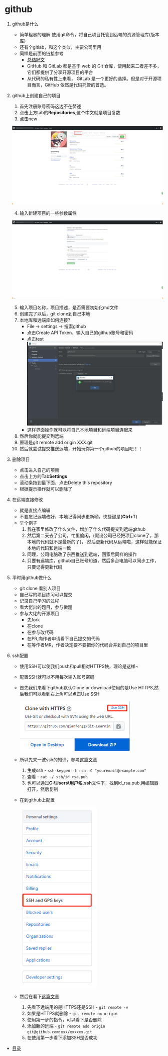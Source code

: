 # github
1. github是什么
    * 简单粗暴的理解 使用git命令，将自己项目托管到远端的资源管理库(版本库)
    * 还有个gitlab，和这个类似，主要公司里用
    * 同样是前面的链接参考
        * [总结好文](https://www.cnblogs.com/leeyongbard/p/9777498.html)
        * GitHub 和  GitLab 都是基于 web 的 Git 仓库，使用起来二者差不多，
            它们都提供了分享开源项目的平台
        * 从代码的私有性上来看，
            GitLab 是一个更好的选择。但是对于开源项目而言，GitHub 依然是代码托管的首选。
        
2. github上创建自己的项目
    1. 首先注册账号密码这边不在赘述
    2. 点击上方tab的**Repositories**,这个中文就是项目复数   
    3. 点击new
    
    ![](./images/创建项目指导.jpg)
    
    4. 输入新建项目的一些参数属性
    
    ![](./images/新建项目属性.jpg)
    
    5. 输入项目名称，项目描述，是否需要初始化md文件
    6. 创建完了以后，git clone到自己本地
    7. 本地库和远端库如何连接?    
        * File -> settings -> 搜索github
        * 点击Create API Token，输入自己的github账号和密码
        * 点击test
        ![](./images/github设置.jpg)
        * 这样界面操作就可以将自己本地项目和远端项目连起来
    8. 然后你就能提交到远端
    9. 原理是git remote add origin XXX.git 
    10. 然后就尝试提交推送远端，开始玩你第一个github的项目吧！！

3. 删除项目
    * 点击进入自己的项目
    * 点击上方的Tab**Settings**    
    * 滚动条拖到最下面，点击Delete this repository 
    * 根据提示操作就可以删除了
 
4. 在远端直接修改
    * 就是直接点编辑
    * 不要忘记远端改好，本地记得同步更新哟，快捷键是(**Ctrl+T**)
    * 举个例子
      1. 我在家里修改了什么文件，增加了什么代码提交到远端github
      2. 然后第二天去了公司，忙里偷闲，(假设公司已经把项目clone了，那本地的代码就不是最新的了)，
        然后更新代码从远端啦，这样就能保证本地的代码和远端一致
      3. 同理，公司电脑改了东西推送到远端，回家后同样的操作
      4. 只要有远端库，github自己账号知道，然后多台电脑可以同步工作，只要记得更新代码
    
5. 平时用github做什么
    * git clone 看别人项目
    * 自己写的项目练习可以提交
    * 记录自己学习的过程
    * 看大佬出的题目，参与做题
    * 参与大佬的开源项目
        * 先fork
        * 在clone
        * 在参与改代码
        * 在PR,向作者申请看下自己提交的代码
        * 在等作者MR，作者决定要不要把你的代码合并到自己的项目里
        
6. ssh配置
    * 使用SSH可以使我们push和pull相对HTTPS快，理论是这样~
    * 配置SSH就可以不用每次输入账号密码
    * 首先我们来看下github默认Clone or download使用的是Use HTTPS,然后我们可以看到右上角可以点击Use SSH
    
        ![](./images/点击SSH按钮.jpg) 
        
    * 所以先来一波ssh的知识，参考[这篇文章](https://git-scm.com/book/zh/v2/%E6%9C%8D%E5%8A%A1%E5%99%A8%E4%B8%8A%E7%9A%84-Git-%E7%94%9F%E6%88%90-SSH-%E5%85%AC%E9%92%A5)
        1. 生成ssh - `ssh-keygen -t rsa -C "youremail@example.com"`
        2. 查看 - `cat ~/.ssh/id_rsa.pub`
        3. 也可以通过**C:\Users\用户名\.ssh**文件下，找到id_rsa.pub,用编辑器打开，然后复制
    * 在到github上配置
    
        ![](./images/配置SSH.jpg)
        
    * 然后在看下[这篇文章](https://blog.csdn.net/JNingWei/article/details/78756244) 
        1. 先看下远端用的是HTTPS还是SSH - `git remote -v`
        2. 如果是HTTPS就删除 - `git remote rm origin`
        3. 使用第一步的指令，可以看下是否删除
        4. 添加新的远端 - `git remote add origin git@github.com:xxx/xxxxxx.git`
        5. 在使用第一步看下添加SSH是否成功
   
* [目录](./00-git知识分享.md)        
    
    
            